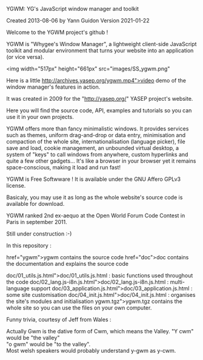 YGWM: YG's JavaScript window manager and toolkit

Created 2013-08-06 by Yann Guidon
Version 2021-01-22

Welcome to the YGWM project's github !

YGWM is "Whygee's Window Manager", a lightweight client-side JavaScript toolkit and modular environment that turns your website into an application (or vice versa).

<img width="517px" height="661px" src="images/SS_ygwm.png"

Here is a little http://archives.yasep.org/ygwm.mp4">video demo of the window manager's features in action.

It was created in 2009 for the "http://yasep.org/" YASEP project's website.

Here you will find the source code, API, examples and tutorials so you can use it in your own projects.

YGWM offers more than fancy minimalistic windows. It provides services such as themes, uniform drag-and-drop or data entry, minimisation and compaction of the whole site, internationalisation (language picker), file save and load, cookie management, an unbounded virtual desktop, a system of "keys" to call windows from anywhere, custom hyperlinks and quite a few other gadgets... It's like a browser in your browser yet it remains space-conscious, making it load and run fast!

YGWM is Free Softwware ! It is available under the GNU Affero GPLv3 license.

Basicaly, you may use it as long as the whole website's source code is available for download.

YGWM ranked 2nd ex-aequo at the Open World Forum Code Contest in Paris in september 2011.

Still under construction :-)

In this repository :

href="ygwm">ygwm</a> contains the source code</i>
href="doc">doc</a> contains the documentation and explains the source code

doc/01_utils.js.html">doc/01_utils.js.html</a> : basic functions used throughout the code
doc/02_lang.js-i8n.js.html">doc/02_lang.js-i8n.js.html</a> : multi-language support
doc/03_application.js.html">doc/03_application.js.html</a> : some site customisation
doc/04_init.js.html">doc/04_init.js.html</a> : organises the site's modules and initialisation
ygwm.tgz">ygwm.tgz</a> contains the whole site so you can use the files on your own computer.

Funny trivia, courtesy of Jeff from Wales :

Actually Gwm is the dative form of Cwm, which means the Valley.
"Y cwm" would be "the valley"<br>
"o gwm" would be "to the valley".<br>
Most welsh speakers would probably understand y-gwm as y-cwm.
